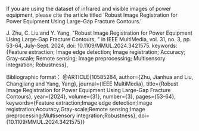 If you are using the dataset of infrared and visible images of power equipment, please cite the article titled 
'Robust Image Registration for Power Equipment Using Large-Gap Fracture Contours.'

J. Zhu, C. Liu and Y. Yang, "Robust Image Registration for Power Equipment Using Large-Gap Fracture Contours, " in IEEE MultiMedia, vol. 31, no. 3, pp. 53-64, July-Sept. 2024, doi: 10.1109/MMUL.2024.3421575.
keywords: {Feature extraction; Image edge detection; Image registration; Accuracy; Gray-scale; Remote sensing; Image preprocessing; Multisensory integration; Robustness},

Bibliographic format：
@ARTICLE{10585284,
  author={Zhu, Jianhua and Liu, Changjiang and Yang, Yang},
  journal={IEEE MultiMedia}, 
  title={Robust Image Registration for Power Equipment Using Large-Gap Fracture Contours}, 
  year={2024},
  volume={31},
  number={3},
  pages={53-64},
  keywords={Feature extraction;Image edge detection;Image registration;Accuracy;Gray-scale;Remote sensing;Image preprocessing;Multisensory integration;Robustness},
  doi={10.1109/MMUL.2024.3421575}}
